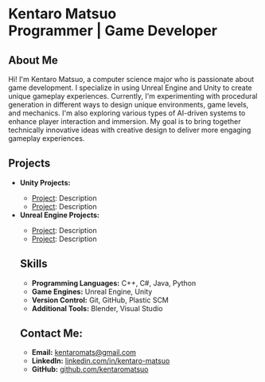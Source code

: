 <h1>Kentaro Matsuo <br/><span>Programmer | Game Developer</span></h1>

<h2>About Me</h2>
<p>
Hi! I'm Kentaro Matsuo, a computer science major who is passionate about game development. I specialize in using Unreal Engine and Unity to create unique gameplay experiences. Currently, I'm experimenting with procedural generation in different ways to design unique environments, game levels, and mechanics. I'm also exploring various types of AI-driven systems to enhance player interaction and immersion. My goal is to bring together technically innovative ideas with creative design to deliver more engaging gameplay experiences.
</p>

<h2>Projects</h2>
<ul>
  <li><b>Unity Projects:</b></li>
  <ul>
    <li><a href="https://github.com/kentaromatsuo/unity-project-1">Project</a>: Description</li>
    <li><a href="https://github.com/kentaromatsuo/unity-project-2">Project</a>: Description</li>
  </ul>
  <li><b>Unreal Engine Projects:</b></li>
  <ul>
    <li><a href="https://github.com/kentaromatsuo/unreal-project-1">Project</a>: Description</li>
    <li><a href="https://github.com/kentaromatsuo/unreal-project-2">Project</a>: Description</li>
  </ul>


<h2>Skills</h2>
<ul>
  <li><b>Programming Languages:</b> C++, C#, Java, Python</li>
  <li><b>Game Engines:</b> Unreal Engine, Unity</li>
  <li><b>Version Control:</b> Git, GitHub, Plastic SCM</li>
  <li><b>Additional Tools:</b> Blender, Visual Studio</li>
</ul>

<h2>Contact Me:</h2>
<ul>
  <li><b>Email:</b> <a href="mailto:kentaromats@gmail.com">kentaromats@gmail.com</a></li>
  <li><b>LinkedIn:</b> <a href="https://www.linkedin.com/in/kentaro-matsuo-5b9345223/" target="_blank">linkedin.com/in/kentaro-matsuo</a></li>
  <li><b>GitHub:</b> <a href="https://github.com/kentaromatsuo" target="_blank">github.com/kentaromatsuo</a></li>
</ul>
